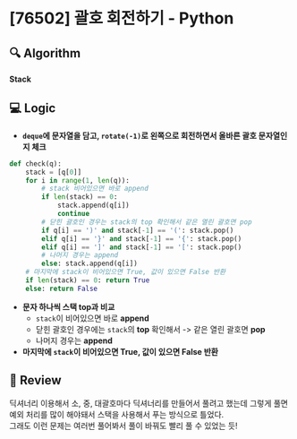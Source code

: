 # [76502] 괄호 회전하기 - Python

## 🔍 Algorithm
**Stack**

## 💻 Logic

- **`deque`에 문자열을 담고, `rotate(-1)`로 왼쪽으로 회전하면서 올바른 괄호 문자열인지 체크**  

```Python
def check(q):
    stack = [q[0]]
    for i in range(1, len(q)):
        # stack 비어있으면 바로 append
        if len(stack) == 0: 
            stack.append(q[i])
            continue
        # 닫힌 괄호인 경우는 stack의 top 확인해서 같은 열린 괄호면 pop
        if q[i] == ')' and stack[-1] == '(': stack.pop()
        elif q[i] == '}' and stack[-1] == '{': stack.pop()
        elif q[i] == ']' and stack[-1] == '[': stack.pop()
        # 나머지 경우는 append
        else: stack.append(q[i])
    # 마지막에 stack이 비어있으면 True, 값이 있으면 False 반환
    if len(stack) == 0: return True
    else: return False
```

- **문자 하나씩 스택 top과 비교**  
    - `stack`이 비어있으면 바로 **append**  
    - 닫힌 괄호인 경우에는 `stack`의 **top** 확인해서 -> 같은 열린 괄호면 **pop**  
    - 나머지 경우는 **append**  
- **마지막에 `stack`이 비어있으면 **True**, 값이 있으면 **False** 반환**


## 📝 Review

딕셔너리 이용해서 소, 중, 대괄호마다 딕셔너리를 만들어서 풀려고 했는데 그렇게 풀면 예외 처리를 많이 해야돼서 스택을 사용해서 푸는 방식으로 틀었다.  
그래도 이런 문제는 여러번 풀어봐서 풀이 바꿔도 빨리 풀 수 있었는 듯!

